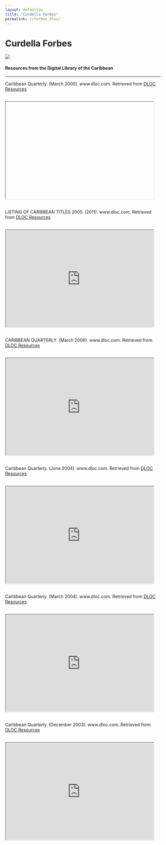 ```yaml
---
layout: defaultau
title: "Curdella Forbes"
permalink: /cforbes_dloc/
---
```

<!-- partial:index.partial.html -->
<div class="content">
    <h1>Curdella Forbes</h1>
    <div class="quote">
        <div><img src="https://aalbc.com/author-photos/Curdella-Forbes.jpg" class="logo"></div>
    </div>
    <body>
    <h4>Resources from the Digital Library of the Caribbean</h4><hr>
    <div class="container-mt-5">
      <div class="row">
            <div class="col-md-6">
                <p>Caribbean Quarterly. (March 2000). www.dloc.com. Retrieved from <a href="ttps://www.dloc.com/UF00099208/00067/images" target="_blank">DLOC Resources</a></p><br>
                <iframe width="95%" height="315" src="ttps://www.dloc.com/UF00099208/00067/images"></iframe>
                <br>
                <br>
        </div>
      <div class="col-md-6">
            <p>LISTING OF CARIBBEAN TITLES 2005. (2011). www.dloc.com. Retrieved from <a href="https://www.dloc.com/AA00013261/00001/pdf" target="_blank">DLOC Resources</a></p><br>
            <iframe width="95%" height="315" src="https://www.dloc.com/AA00013261/00001/pdf"></iframe>
            <br>
            <br>
        </div>
        </div>
    <div class="container-mt-5">
      <div class="row">
            <div class="col-md-6">
                <p>CARIBBEAN QUARTERLY. (March 2006). www.dloc.com. Retrieved from <a href="https://www.dloc.com/UF00099208/00084/images" target="_blank">DLOC Resources</a></p><br>
                <iframe width="95%" height="315" src="https://www.dloc.com/UF00099208/00084/images"></iframe>
                <br>
                <br>
        </div>
        <div class="col-md-6">
            <p>Caribbean Quarterly. (June 2004). www.dloc.com. Retrieved from <a href="https://www.dloc.com/UF00099208/00078/images" target="_blank">DLOC Resources</a></p><br>
            <iframe width="95%" height="315" src="https://www.dloc.com/UF00099208/00078/images"></iframe>
            <br>
            <br>
        </div>
        </div>
    <div class="container-mt-5">
      <div class="row">
            <div class="col-md-6">
                <p>Caribbean Quarterly. (March 2004). www.dloc.com. Retrieved from <a href="https://www.dloc.com/UF00099208/00077/images" target="_blank">DLOC Resources</a></p><br>
                <iframe width="95%" height="315" src="https://www.dloc.com/UF00099208/00077/images"></iframe>
                <br>
                <br>
        </div>
      <div class="col-md-6">
            <p>Caribbean Quarterly. (December 2003). www.dloc.com. Retrieved from <a href="https://www.dloc.com/UF00099208/00077/images" target="_blank">DLOC Resources</a></p><br>
            <iframe width="95%" height="315" src="https://www.dloc.com/UF00099208/00077/images"></iframe>
            <br>
            <br>
        </div>
        </div>
    </body> 
          </div>
  <!-- partial -->
<script src='https://cdnjs.cloudflare.com/ajax/libs/jquery/3.1.1/jquery.min.js'></script><script  src="{{ site.baseurl }}/assets/js/authorscript.js"></script>
